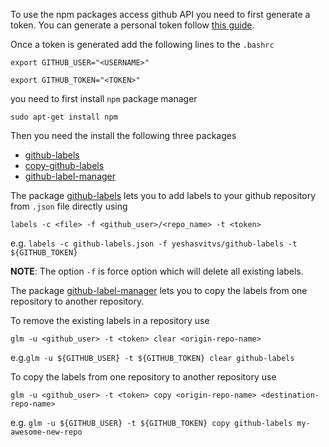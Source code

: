 To use the npm packages access github API you need to first generate a token. You can generate a personal token follow [this guide](https://help.github.com/articles/creating-a-personal-access-token-for-the-command-line/).

Once a token is generated add the following lines to the `.bashrc`

`export GITHUB_USER="<USERNAME>"`

`export GITHUB_TOKEN="<TOKEN>"`

you need to first install `npm` package manager

`sudo apt-get install npm`

Then you need the install the following three packages
* [github-labels](https://github.com/popomore/github-labels)
* [copy-github-labels](https://github.com/jvandemo/copy-github-labels)
* [github-label-manager](https://www.npmjs.com/package/github-label-manager)

The package [github-labels](https://github.com/popomore/github-labels) lets you to add labels to your github repository from `.json` file directly using

`labels -c <file> -f <github_user>/<repo_name> -t <token>`

e.g. `labels -c github-labels.json -f yeshasvitvs/github-labels -t ${GITHUB_TOKEN}`

**NOTE**: The option `-f` is force option which will delete all existing labels.

The package [github-label-manager](https://www.npmjs.com/package/github-label-manager) lets you to copy the labels from one repository to another repository.

To remove the existing labels in a repository use 

`glm -u <github_user> -t <token> clear <origin-repo-name>`

e.g.`glm -u ${GITHUB_USER} -t ${GITHUB_TOKEN} clear github-labels`

To copy the labels from one repository to another repository use

`glm -u <github_user> -t <token> copy <origin-repo-name> <destination-repo-name>`

e.g. `glm -u ${GITHUB_USER} -t ${GITHUB_TOKEN} copy github-labels my-awesome-new-repo`
